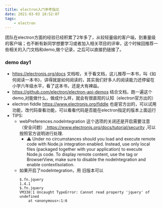 ```yaml
---
title: electron入门参考指北
date: 2021-03-03 18:52:07
tags:
    - electron
---
```

团队在electron方面的经验已经积累了2年多了，从较轻量级的客户端，到重量级的客户端；也不断有新同学想要学习或者加入相关项目的评审，这个时候回推荐一些相关的入门文档和demo,做个记录，之后可以直接扔链接了。


### demo day1
- https://electronjs.org/docs
文档啦，关于看文档，这儿推荐一本书，叫《如何阅读一本书》，讲得就是如何阅读的，其实我们好多人的阅读能力还停留在小学六年级水平，看了这本书，还是大有裨益。
- https://github.com/electron/electron-api-demos
结合文档，跑一遍这个demo,对能做什么，做成什么样，就会有很直观的认知（electron官方出的）
- electron fiddle https://www.electronjs.org/fiddle
也是官方出的，可以试用功能，改代码查看功能，可以看看代码是否能在electron指定的版本上面运行
- TIPS:
  - webPreferences.nodeIntegration 这个选项的关闭还是开启需要注意（安全问题）_https://www.electronjs.org/docs/tutorial/security ,可以按照官方说明进行处理.
      - ⚠️ Under no circumstances should you load and execute remote code with Node.js integration enabled. Instead, use only local files (packaged together with your application) to execute Node.js code. To display remote content, use the <webview> tag or BrowserView, make sure to disable the nodeIntegration and enable contextIsolation.
  - 如果开启了nodeIntegration，用<script>引入jQuery就会有问题， jQuery内部会对require变量判断，和node的require冲突；所以只能
    ```
    window.$ = window.jQuery = require('./jquery-3.5.1.min)
    ```
新版本不可  <script src="https://cdn.bootcdn.net/ajax/libs/jquery/3.5.1/jquery.min.js"></script>
旧版本可以  <script src="https://cdn.bootcdn.net/ajax/libs/jquery/1.4.1/jquery.min.js"></script>
```
$.fn.jquery
1.4.1
$.fn.jquery
VM338:1 Uncaught TypeError: Cannot read property 'jquery' of undefined
    at <anonymous>:1:6
```